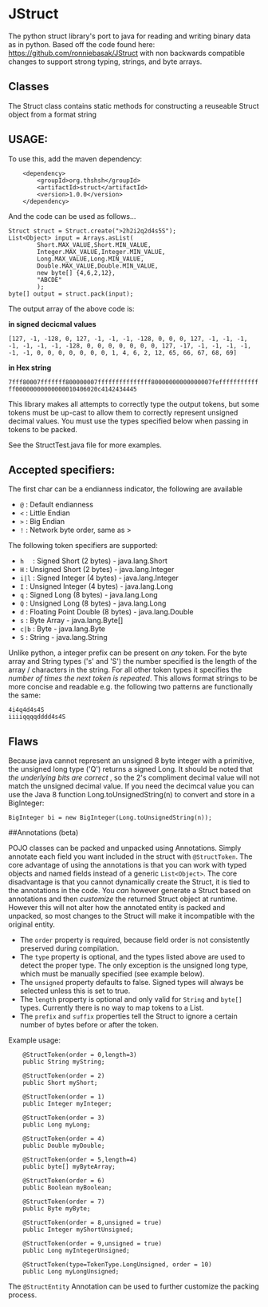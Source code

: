 # JStruct
The python struct library's port to java for reading and writing binary data as in python. Based off the code found here: https://github.com/ronniebasak/JStruct with non backwards compatible changes to support strong typing, strings, and byte arrays.

## Classes
The Struct class contains static methods for constructing a reuseable Struct object from a format string

## USAGE:
To use this, add the maven dependency:

```
	<dependency>
		<groupId>org.thshsh</groupId>
		<artifactId>struct</artifactId>
		<version>1.0.0</version>
	</dependency>
```

And the code can be used as follows...

```
Struct struct = Struct.create(">2h2i2q2d4s5S");
List<Object> input = Arrays.asList(
		Short.MAX_VALUE,Short.MIN_VALUE,
		Integer.MAX_VALUE,Integer.MIN_VALUE,
		Long.MAX_VALUE,Long.MIN_VALUE,
		Double.MAX_VALUE,Double.MIN_VALUE,
		new byte[] {4,6,2,12},
		"ABCDE"
		);
byte[] output = struct.pack(input);
```

The output array of the above code is:

**in signed decicmal values**

``[127, -1, -128, 0, 127, -1, -1, -1, -128, 0, 0, 0, 127, -1, -1, -1, -1, -1, -1, -1, -128, 0, 0, 0, 0, 0, 0, 0, 127, -17, -1, -1, -1, -1, -1, -1, 0, 0, 0, 0, 0, 0, 0, 1, 4, 6, 2, 12, 65, 66, 67, 68, 69]``

**in Hex string**

``7fff80007fffffff800000007fffffffffffffff80000000000000007fefffffffffffff00000000000000010406020c4142434445``

This library makes all attempts to correctly type the output tokens, but some tokens must be up-cast to allow them to correctly represent unsigned decimal values. You must use the types specified below when passing in tokens to be packed.


See the StructTest.java file for more examples.

## Accepted specifiers:
  The first char can be a endianness indicator, the following are available
  * ``@`` : Default endianness
  * ``<`` : Little Endian
  * ``>`` : Big Endian
  * ``!`` : Network byte order, same as >

  The following token specifiers are supported:
  * ``h  `` : Signed Short (2 bytes) - java.lang.Short
  * ``H`` : Unsigned Short (2 bytes) - java.lang.Integer
  * ``i|l`` : Signed Integer (4 bytes) - java.lang.Integer
  * ``I`` : Unsigned Integer (4 bytes) - java.lang.Long
  * ``q`` : Signed Long (8 bytes) - java.lang.Long
  * ``Q`` : Unsigned Long (8 bytes) - java.lang.Long
  * ``d`` : Floating Point Double (8 bytes) - java.lang.Double
  * ``s`` : Byte Array - java.lang.Byte[]
  * ``c|b`` : Byte - java.lang.Byte
  * ``S`` : String - java.lang.String
  
Unlike python, a integer prefix can be present on *any* token. For the byte array and String types ('s' and 'S') the number specified is the length of the array / characters in the string. For all other token types it specifies the *number of times the next token is repeated*. This allows format strings to be more concise and readable e.g. the following two patterns are functionally the same:

```
4i4q4d4s4S
iiiiqqqqdddd4s4S

```

## Flaws

Because java cannot represent an unsigned 8 byte integer with a primitive, the unsigned long type ('Q') returns a signed Long. It should be noted that *the underlying bits are correct* , so the 2's compliment decimal value will not match the unsigned decimal value. If you need the decimcal value you can use the Java 8 function Long.toUnsignedString(n) to convert and store in a BigInteger:

```
BigInteger bi = new BigInteger(Long.toUnsignedString(n));
```

##Annotations (beta)

POJO classes can be packed and unpacked using Annotations. Simply annotate each field you want included in the struct with  ``@StructToken``. The core advantage of using the annotations is that you can work with typed objects and named fields instead of a generic ``List<Object>``. The core disadvantage is that you cannot dynamically create the Struct, it is tied to the annotations in the code. You *can* however generate a Struct based on annotations and then *customize* the returned Struct object at runtime. However this will not alter how the annotated entity is packed and unpacked, so most changes to the Struct will make it incompatible with the original entity.

* The ``order`` property is required, because field order is not consistently preserved during compilation. 
* The ``type`` property is optional, and the types listed above are used to detect the proper type. The only exception is the unsigned long type, which must be manually specified (see example below).
* The ``unsigned`` property defaults to false. Signed types will always be selected unless this is set to true.
* The ``length`` property is optional and only valid for ``String`` and ``byte[]`` types. Currently there is no way to map tokens to a List.
* The ``prefix`` and ``suffix`` properties tell the Struct to ignore a certain number of bytes before or after the token.

Example usage:

```
	@StructToken(order = 0,length=3)
	public String myString;
	
	@StructToken(order = 2)
	public Short myShort;
	
	@StructToken(order = 1)
	public Integer myInteger;
	
	@StructToken(order = 3)
	public Long myLong;
	
	@StructToken(order = 4)
	public Double myDouble;
	
	@StructToken(order = 5,length=4)
	public byte[] myByteArray;
	
	@StructToken(order = 6)
	public Boolean myBoolean;
	
	@StructToken(order = 7)
	public Byte myByte;
	
	@StructToken(order = 8,unsigned = true)
	public Integer myShortUnsigned;
	
	@StructToken(order = 9,unsigned = true)
	public Long myIntegerUnsigned;
	
	@StructToken(type=TokenType.LongUnsigned, order = 10)
	public Long myLongUnsigned;
```

The ``@StructEntity`` Annotation can be used to further customize the packing process.
